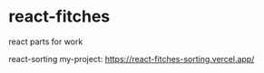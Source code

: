 # react-fitches
react parts for work

react-sorting my-project: https://react-fitches-sorting.vercel.app/
